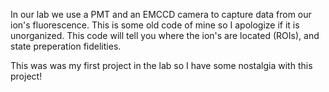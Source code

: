 In our lab we use a PMT and an EMCCD camera to capture data from our ion's fluorescence. This is some old code of mine so I apologize if it is unorganized. This code will tell you where the ion's are located (ROIs), and state preperation fidelities.

This was was my first project in the lab so I have some nostalgia with this project!
